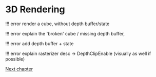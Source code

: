 # 3D Rendering

!!! error 
	render a cube, without depth buffer/state

!!! error
	explain the 'broken' cube / missing depth buffer,

!!! error
	add depth buffer + state

!!! error
	explain rasterizer desc -> DepthClipEnable (visually as well if possible)

 
[Next chapter](./1-3-5-models.md)